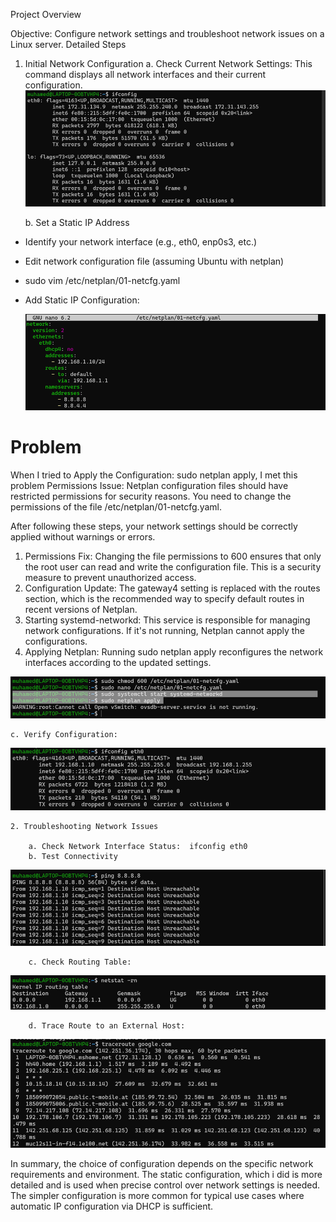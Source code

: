 Project Overview

Objective: Configure network settings and troubleshoot network issues on a Linux server.
Detailed Steps

1.	Initial Network Configuration
    a. Check Current Network Settings:
  	This command displays all network interfaces and their current configuration.	
 ![pic1](screenshots/Picture1.png)


    b. Set a Static IP Address

  - Identify your network interface (e.g., eth0, enp0s3, etc.)
  - Edit network configuration file (assuming Ubuntu with netplan)
  - sudo vim /etc/netplan/01-netcfg.yaml
  - Add Static IP Configuration:
    
    ![pic1](screenshots/Picture3.png)

# Problem
    
When I tried to Apply the Configuration:	sudo netplan apply, I met this problem
Permissions Issue: Netplan configuration files should have restricted permissions     for security reasons. You need to change the permissions of the file
/etc/netplan/01-netcfg.yaml.

After following these steps, your network settings should be correctly applied without warnings or errors.
    
1.	Permissions Fix: Changing the file permissions to 600 ensures that only the root       user can read and write the configuration file. This is a security measure to          prevent unauthorized access.
2.	Configuration Update: The gateway4 setting is replaced with the routes section,        which is the recommended way to specify default routes in recent versions of            Netplan.
3.	Starting systemd-networkd: This service is responsible for managing network            configurations. If it's not running, Netplan cannot apply the configurations.
4.	Applying Netplan: Running sudo netplan apply reconfigures the network interfaces       according to the updated settings.

![pic1](screenshots/Picture4.png)
   
    c. Verify Configuration:
    
![pic1](screenshots/Picture5.png)  
  
    2. Troubleshooting Network Issues
    
        a. Check Network Interface Status:	ifconfig eth0
        b. Test Connectivity
        
![pic1](screenshots/Picture6.png)
    
        c. Check Routing Table:
        
![pic1](screenshots/Picture7.png)
     
        d. Trace Route to an External Host:
        
![pic1](screenshots/Picture8.png)

In summary, the choice of configuration depends on the specific network requirements and environment.
The static configuration, which i did is more detailed and is used when precise control over network settings is needed.
The simpler configuration is more common for typical use cases where automatic IP configuration via DHCP is sufficient.
    





   

